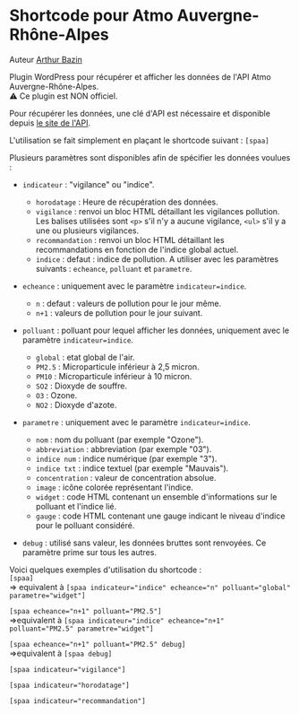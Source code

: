 # Shortcode pour Atmo Auvergne-Rhône-Alpes

Auteur [Arthur Bazin](https://www.arthurbazin.com)

Plugin WordPress pour récupérer et afficher les données de l'API Atmo Auvergne-Rhône-Alpes.  
:warning: Ce plugin est NON officiel.

Pour récupérer les données, une clé d'API est nécessaire et disponible depuis [le site de l'API](https://api.atmo-aura.fr/documentation).

L'utilisation se fait simplement en plaçant le shortcode suivant :
```[spaa]```

Plusieurs paramètres sont disponibles afin de spécifier les données voulues :
- `indicateur` : "vigilance" ou "indice".
  - `horodatage` : Heure de récupération des données.
  - `vigilance` : renvoi un bloc HTML détaillant les vigilances pollution. Les balises utilisées sont `<p>` s'il n'y a aucune vigilance, `<ul>` s'il y a une ou plusieurs vigilances.
  - `recommandation` : renvoi un bloc HTML détaillant les recommandations en fonction de l'indice global actuel.
  - `indice` : defaut : indice de pollution. A utiliser avec les paramètres suivants : `echeance`, `polluant` et `parametre`.
- `echeance` : uniquement avec le paramètre `indicateur=indice`.
  - `n` : defaut : valeurs de pollution pour le jour même.
  - `n+1` : valeurs de pollution pour le jour suivant.
- `polluant` : polluant pour lequel afficher les données, uniquement avec le paramètre `indicateur=indice`.
  - `global` : etat global de l'air.
  - `PM2.5` : Microparticule inférieur à 2,5 micron.
  - `PM10` : Microparticule inférieur à 10 micron.
  - `SO2` : Dioxyde de souffre.
  - `O3` : Ozone.
  - `NO2` : Dioxyde d'azote.
- `parametre` : uniquement avec le paramètre `indicateur=indice`.
  - `nom` : nom du polluant (par exemple "Ozone").
  - `abbreviation` : abbreviation (par exemple "03").
  - `indice num` : indice numérique (par exemple "3").
  - `indice txt` : indice textuel (par exemple "Mauvais").
  - `concentration` : valeur de concentration absolue.
  - `image` : icône colorée représentant l'indice.
  - `widget` : code HTML contenant un ensemble d'informations sur le polluant et l'indice lié.
  - `gauge` : code HTML contenant une gauge indicant le niveau d'indice pour le polluant considéré.

- `debug` : utilisé sans valeur, les données bruttes sont renvoyées. Ce paramètre prime sur tous les autres.

Voici quelques exemples d'utilisation du shortcode :  
```[spaa]```  
=> equivalent à ```[spaa indicateur="indice" echeance="n" polluant="global" parametre="widget"]```  

```[spaa echeance="n+1" polluant="PM2.5"]```  
=>equivalent à ```[spaa indicateur="indice" echeance="n+1" polluant="PM2.5" parametre="widget"]```  

```[spaa echeance="n+1" polluant="PM2.5" debug]```  
=>equivalent à ```[spaa debug]```  

```[spaa indicateur="vigilance"]```  

```[spaa indicateur="horodatage"]```  

```[spaa indicateur="recommandation"]```  


